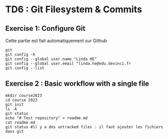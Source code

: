 # TD6 : Git Filesystem & Commits

## Exercise 1: Configure Git
Cette partie est fait automatiquement sur Github

```
git
git config -h
git config --global user.name "Linda HE"
git config --global user.email "linda.he@edu.devinci.fr
git config --list
```
## Exercise 2 : Basic workflow with a single file
```
mkdir course2023
cd course 2023
git init
ls -A
git status
echo "# Test repository" > readme.md
cat readme.md
git status #il y a des untracked files : il faut ajouter les fichiers dans git

```
